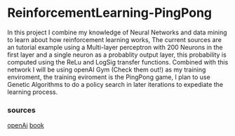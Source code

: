 # ReinforcementLearning-PingPong

In this project I combine my knowledge of Neural Networks and data mining to learn about how reinforcement learning works, The current sources are an tutorial example using a Multi-layer perceptron with 200 Neurons in the first layer and a single neuron as a probablity output layer, this probability is computed using the ReLu and LogSig transfer functions. Combined with this network I will be using openAI Gym (Check them out!) as my training enviroment, the training eviroment is the PingPong game, I plan to use Genetic Algorithms to do a policy search in later iterations to expediate the learning process.


### sources
[openAi](https://github.com/openai/gym)
[book](https://github.com/redklouds/ReinforcementLearning-PingPong/blob/master/Hands-On%20Machine%20Learning%20-%20Aurelien%20Geron.pdf)

